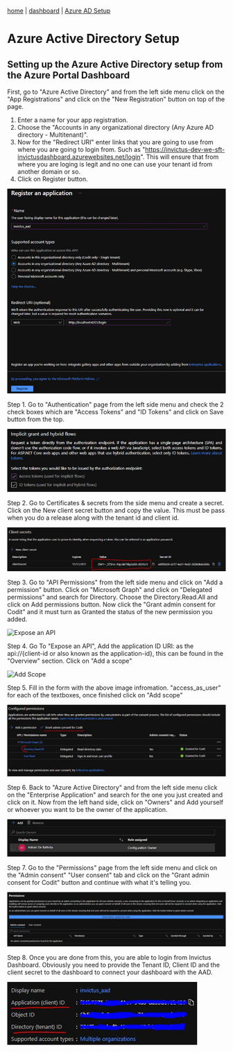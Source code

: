 [home](../README.md) | [dashboard](dashboard.md) | [Azure AD Setup](azureADSetup.md)

# Azure Active Directory Setup

## Setting up the Azure Active Directory setup from the Azure Portal Dashboard 

First, go to "Azure Active Directory" and from the left side menu click on the "App Registrations" and click on the "New Registration" button on top of the page. 

1. Enter a name for your app registration.
2. Choose the "Accounts in any organizational directory (Any Azure AD directory - Multitenant)".
3. Now for the "Redirect URI" enter links that you are going to use from where you are going to login from. Such as "https://invictus-dev-we-sft-invictusdashboard.azurewebsites.net/login". This will ensure that from where you are loging is legit and no one can use your tenant id from another domain or so.
4. Click on Register button.

![Allowing permissions for access and ID Tokens](../images/dashboard/azureAD/aad1.JPG)

Step 1. Go to "Authentication" page from the left side menu and check the 2 check boxes which are "Access Tokens" and "ID Tokens" and click on Save button from the top.

![Certifcates and secrets](../images/dashboard/azureAD/aad2.JPG)

Step 2. Go to Certificates & secrets from the side menu and create a secret. Click on the New client secret button and copy the value. This must be pass when you do a release along with the tenant id and client id.

![API Permissions](../images/dashboard/azureAD/aad4.JPG)

Step 3. Go to "API Permissions" from the left side menu and click on "Add a permission" button. Click on "Microsoft Graph" and click on "Delegated permissions" and search for Directory. Choose the Directory.Read.All and click on Add permissions button. Now click the "Grant admin consent for Codit" and it must turn as Granted the status of the new permission you added. 

![Expose an API](../images/dashboard/azureAD/aad9.JPG)

Step 4. Go To "Expose an API", Add the application ID URI: as the api://{client-id or also known as the application-id}, this can be found in the "Overview" section. Click on "Add a scope"

![Add Scope](../images/dashboard/azureAD/aad10.JPG)

Step 5. Fill in the form with the above image infromation. "access_as_user" for each of the textboxes, once finished click on "Add scope"

![Frant consent to delegated / admin permissions ](../images/dashboard/azureAD/aad8.JPG)

Step 6. Back to "Azure Active Directory" and from the left side menu click on the "Enterprise Application" and search for the one you just created and click on it. Now from the left hand side, click on "Owners" and Add yourself or whoever you want to be the owner of the application.

![Add Ownership to enterprise application](../images/dashboard/azureAD/aad5.JPG)

Step 7. Go to the "Permissions" page from the left side menu and click on the "Admin consent" "User consent" tab and click on the "Grant admin consent for Codit" button and continue with what it's telling you.

![Grant consent permissions for enterprise applications](../images/dashboard/azureAD/aad6.JPG)

Step 8. Once you are done from this, you are able to login from Invictus Dashboard. Obviously you need to provide the Tenant ID, Client ID and the client secret to the dashboard to connect your dashboard with the AAD.

![Tenant and client information](../images/dashboard/azureAD/aad7.JPG)